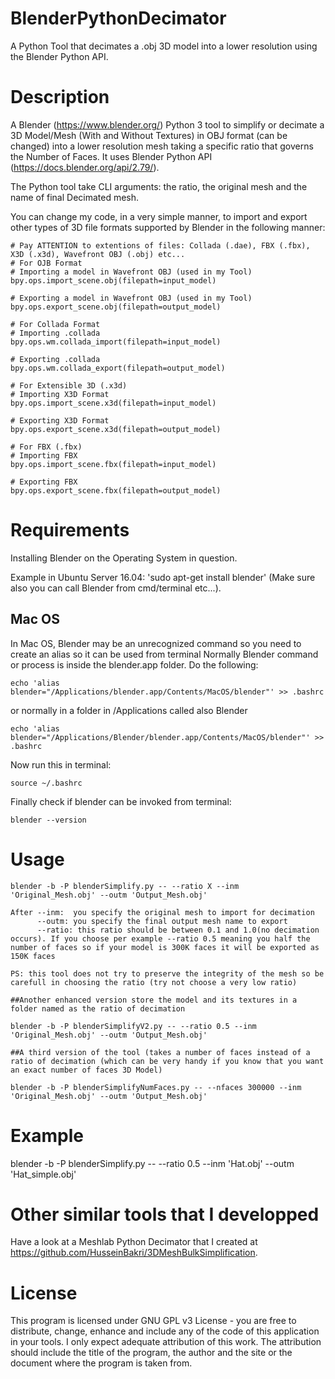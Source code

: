 # BlenderPythonDecimator
A Python Tool that decimates a .obj 3D model into a lower resolution using the Blender Python API.

# Description
A Blender (https://www.blender.org/) Python 3 tool to simplify or decimate a 3D Model/Mesh  (With and Without Textures) in OBJ format (can be changed) into a lower resolution mesh taking a specific ratio that governs the Number of Faces. It uses Blender Python API (https://docs.blender.org/api/2.79/).

The Python tool take CLI arguments: the ratio, the original mesh and the name of final Decimated mesh.

You can change my code, in a very simple manner, to import and export other types of 3D file formats supported by Blender in the following manner:

```
# Pay ATTENTION to extentions of files: Collada (.dae), FBX (.fbx), X3D (.x3d), Wavefront OBJ (.obj) etc...
# For OJB Format
# Importing a model in Wavefront OBJ (used in my Tool)
bpy.ops.import_scene.obj(filepath=input_model)

# Exporting a model in Wavefront OBJ (used in my Tool)
bpy.ops.export_scene.obj(filepath=output_model)

# For Collada Format
# Importing .collada 
bpy.ops.wm.collada_import(filepath=input_model)

# Exporting .collada 
bpy.ops.wm.collada_export(filepath=output_model)

# For Extensible 3D (.x3d)
# Importing X3D Format
bpy.ops.import_scene.x3d(filepath=input_model)

# Exporting X3D Format
bpy.ops.export_scene.x3d(filepath=output_model)

# For FBX (.fbx)
# Importing FBX
bpy.ops.import_scene.fbx(filepath=input_model)

# Exporting FBX
bpy.ops.export_scene.fbx(filepath=output_model)
```


# Requirements
Installing Blender on the Operating System in question.

Example in Ubuntu Server 16.04: 'sudo apt-get install blender' (Make sure also you can call Blender from cmd/terminal etc...).

## Mac OS
In Mac OS, Blender may be an unrecognized command so you need to create an alias so it can be used from terminal
Normally Blender command or process is inside the blender.app folder. Do the following:
```
echo 'alias blender="/Applications/blender.app/Contents/MacOS/blender"' >> .bashrc
```
or normally in a folder in /Applications called also Blender
```
echo 'alias blender="/Applications/Blender/blender.app/Contents/MacOS/blender"' >> .bashrc

```

Now run this in terminal:
```
source ~/.bashrc
```
Finally check if blender can be invoked from terminal:
```
blender --version
```

# Usage  

```
blender -b -P blenderSimplify.py -- --ratio X --inm 'Original_Mesh.obj' --outm 'Output_Mesh.obj'

After --inm:  you specify the original mesh to import for decimation
      --outm: you specify the final output mesh name to export
      --ratio: this ratio should be between 0.1 and 1.0(no decimation occurs). If you choose per example --ratio 0.5 meaning you half the number of faces so if your model is 300K faces it will be exported as 150K faces
      
PS: this tool does not try to preserve the integrity of the mesh so be carefull in choosing the ratio (try not choose a very low ratio)

##Another enhanced version store the model and its textures in a folder named as the ratio of decimation

blender -b -P blenderSimplifyV2.py -- --ratio 0.5 --inm 'Original_Mesh.obj' --outm 'Output_Mesh.obj'

##A third version of the tool (takes a number of faces instead of a ratio of decimation (which can be very handy if you know that you want an exact number of faces 3D Model)

blender -b -P blenderSimplifyNumFaces.py -- --nfaces 300000 --inm 'Original_Mesh.obj' --outm 'Output_Mesh.obj'

```

# Example 
blender -b -P blenderSimplify.py -- --ratio 0.5 --inm 'Hat.obj' --outm 'Hat_simple.obj'


# Other similar tools that I developped
Have a look at a Meshlab Python Decimator that I created at https://github.com/HusseinBakri/3DMeshBulkSimplification.

# License
This program is licensed under GNU GPL v3 License - you are free to distribute, change, enhance and include any of the code of this application in your tools. I only expect adequate attribution of this work. The attribution should include the title of the program, the author and the site or the document where the program is taken from.

